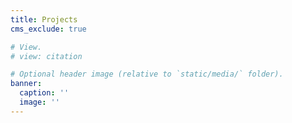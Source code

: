 ```yaml
---
title: Projects
cms_exclude: true

# View.
# view: citation

# Optional header image (relative to `static/media/` folder).
banner:
  caption: ''
  image: ''
---
```

